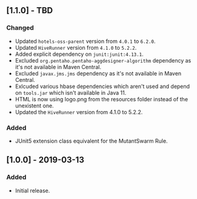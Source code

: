 ## [1.1.0] - TBD
### Changed
- Updated `hotels-oss-parent` version from `4.0.1` to `6.2.0`.
- Updated `HiveRunner` version from `4.1.0` to `5.2.2`.
- Added explicit dependency on `junit:junit:4.13.1`.
- Excluded `org.pentaho.pentaho-aggdesigner-algorithm` dependency as it's not available in Maven Central.
- Excluded `javax.jms.jms` dependency as it's not available in Maven Central.
- Exlcuded various hbase dependencies which aren't used and depend on `tools.jar` which isn't available in Java 11.
- HTML is now using logo.png from the resources folder instead of the unexistent one.
- Updated the `HiveRunner` version from 4.1.0 to 5.2.2.

### Added
- JUnit5 extension class equivalent for the MutantSwarm Rule.

## [1.0.0] - 2019-03-13
### Added
- Initial release.
